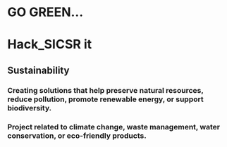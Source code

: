 # GO GREEN... 
# Hack_SICSR it  
## Sustainability 
### Creating solutions that help preserve natural resources, reduce pollution, promote renewable energy, or support biodiversity. 
### Project related to climate change, waste management, water conservation, or eco-friendly products.
